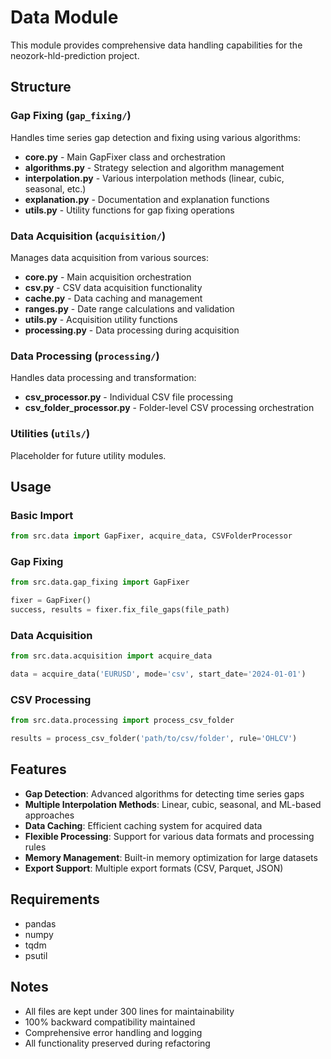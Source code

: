 # Data Module

This module provides comprehensive data handling capabilities for the neozork-hld-prediction project.

## Structure

### Gap Fixing (`gap_fixing/`)
Handles time series gap detection and fixing using various algorithms:
- **core.py** - Main GapFixer class and orchestration
- **algorithms.py** - Strategy selection and algorithm management
- **interpolation.py** - Various interpolation methods (linear, cubic, seasonal, etc.)
- **explanation.py** - Documentation and explanation functions
- **utils.py** - Utility functions for gap fixing operations

### Data Acquisition (`acquisition/`)
Manages data acquisition from various sources:
- **core.py** - Main acquisition orchestration
- **csv.py** - CSV data acquisition functionality
- **cache.py** - Data caching and management
- **ranges.py** - Date range calculations and validation
- **utils.py** - Acquisition utility functions
- **processing.py** - Data processing during acquisition

### Data Processing (`processing/`)
Handles data processing and transformation:
- **csv_processor.py** - Individual CSV file processing
- **csv_folder_processor.py** - Folder-level CSV processing orchestration

### Utilities (`utils/`)
Placeholder for future utility modules.

## Usage

### Basic Import
```python
from src.data import GapFixer, acquire_data, CSVFolderProcessor
```

### Gap Fixing
```python
from src.data.gap_fixing import GapFixer

fixer = GapFixer()
success, results = fixer.fix_file_gaps(file_path)
```

### Data Acquisition
```python
from src.data.acquisition import acquire_data

data = acquire_data('EURUSD', mode='csv', start_date='2024-01-01')
```

### CSV Processing
```python
from src.data.processing import process_csv_folder

results = process_csv_folder('path/to/csv/folder', rule='OHLCV')
```

## Features

- **Gap Detection**: Advanced algorithms for detecting time series gaps
- **Multiple Interpolation Methods**: Linear, cubic, seasonal, and ML-based approaches
- **Data Caching**: Efficient caching system for acquired data
- **Flexible Processing**: Support for various data formats and processing rules
- **Memory Management**: Built-in memory optimization for large datasets
- **Export Support**: Multiple export formats (CSV, Parquet, JSON)

## Requirements

- pandas
- numpy
- tqdm
- psutil

## Notes

- All files are kept under 300 lines for maintainability
- 100% backward compatibility maintained
- Comprehensive error handling and logging
- All functionality preserved during refactoring
